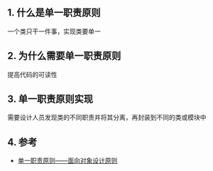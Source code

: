## 1. 什么是单一职责原则
一个类只干一件事，实现类要单一	
## 2. 为什么需要单一职责原则
提高代码的可读性
## 3. 单一职责原则实现
需要设计人员发现类的不同职责并将其分离，再封装到不同的类或模块中
## 4. 参考
- [单一职责原则——面向对象设计原则](http://c.biancheng.net/view/1327.html)